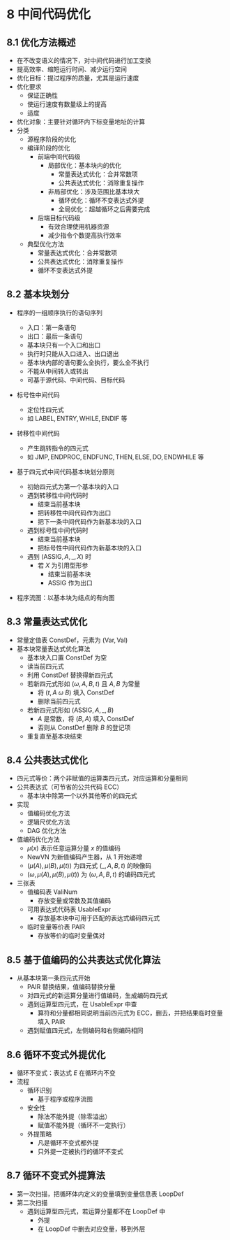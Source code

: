 # 8 中间代码优化

## 8.1 优化方法概述

- 在不改变语义的情况下，对中间代码进行加工变换
- 提高效率、缩短运行时间、减少运行空间
- 优化目标：提过程序的质量，尤其是运行速度
- 优化要求
  - 保证正确性
  - 使运行速度有数量级上的提高
  - 适度
- 优化对象：主要针对循环内下标变量地址的计算
- 分类
  - 源程序阶段的优化
  - 编译阶段的优化
    - 前端中间代码级
      - 局部优化：基本块内的优化
        - 常量表达式优化：合并常数项
        - 公共表达式优化：消除重复操作
      - 非局部优化：涉及范围比基本块大
        - 循环优化：循环不变表达式外提
        - 全局优化：超越循环之后需要完成
    - 后端目标代码级
      - 有效合理使用机器资源
      - 减少指令个数提高执行效率
  - 典型优化方法
    - 常量表达式优化：合并常数项
    - 公共表达式优化：消除重复操作
    - 循环不变表达式外提

## 8.2 基本块划分

- 程序的一组顺序执行的语句序列
  - 入口：第一条语句
  - 出口：最后一条语句
  - 基本块只有一个入口和出口
  - 执行时只能从入口进入、出口退出
  - 基本块内部的语句要么全执行，要么全不执行
  - 不能从中间转入或转出
  - 可基于源代码、中间代码、目标代码
- 标号性中间代码
  - 定位性四元式
  - 如 $\mathrm{LABEL,ENTRY,WHILE,ENDIF}$ 等
- 转移性中间代码
  - 产生跳转指令的四元式
  - 如 $\mathrm{JMP,ENDPROC,ENDFUNC,THEN,ELSE,DO,ENDWHILE}$ 等
- 基于四元式中间代码基本块划分原则
  - 初始四元式为第一个基本块的入口
  - 遇到转移性中间代码时
    - 结束当前基本块
    - 把转移性中间代码作为出口
    - 把下一条中间代码作为新基本块的入口
  - 遇到标号性中间代码时
    - 结束当前基本块
    - 把标号性中间代码作为新基本块的入口
  - 遇到 $(\mathrm{ASSIG},A,\_,X)$ 时
    - 若 $X$ 为引用型形参
      - 结束当前基本块
      - $\mathrm{ASSIG}$ 作为出口

- 程序流图：以基本块为结点的有向图

## 8.3 常量表达式优化

- 常量定值表 $\mathrm{ConstDef}$，元素为 $(\mathrm{Var,Val})$
- 基本块常量表达式优化算法
  - 基本块入口置 $\mathrm{ConstDef}$ 为空
  - 读当前四元式
  - 利用 $\mathrm{ConstDef}$ 替换得新四元式
  - 若新四元式形如 $(\omega,A,B,t)$ 且 $A,B$ 为常量
    - 将 $(t,A\ \omega \ B)$ 填入 $\mathrm{ConstDef}$
    - 删除当前四元式
  - 若新四元式形如 $(\mathrm{ASSIG},A,\_,B)$ 
    - $A$ 是常数，将 $(B,A)$ 填入 $\mathrm{ConstDef}$
    - 否则从 $\mathrm{ConstDef}$ 删除 $B$ 的登记项
  - 重复直至基本块结束

## 8.4 公共表达式优化

- 四元式等价：两个非赋值的运算类四元式，对应运算和分量相同
- 公共表达式（可节省的公共代码 ECC）
  - 基本块中除第一个以外其他等价的四元式
- 实现
  - 值编码优化方法
  - 逻辑尺优化方法
  - DAG 优化方法
- 值编码优化方法
  - $\mu(x)$ 表示任意运算分量 $x$ 的值编码
  - $\mathrm{NewVN}$ 为新值编码产生器，从 $1$ 开始递增
  - $(\mu(A),\mu(B),\mu(t))$ 为四元式 $(\_,A,B,t)$ 的映像码
  - $(\omega,\mu(A),\mu(B),\mu(t))$ 为 $(\omega,A,B,t)$ 的编码四元式
- 三张表
  - 值编码表 $\mathrm{ValiNum}$
    - 存放变量或常数及其值编码
  - 可用表达式代码表 $\mathrm{UsableExpr}$
    - 存放基本块中可用于匹配的表达式编码四元式
  - 临时变量等价表 $\mathrm{PAIR}$
    - 存放等价的临时变量偶对

## 8.5 基于值编码的公共表达式优化算法

- 从基本块第一条四元式开始
  - $\mathrm{PAIR}$ 替换结果，值编码替换分量
  - 对四元式的新运算分量进行值编码，生成编码四元式
  - 遇到运算型四元式，在 $\mathrm{UsableExpr}$ 中查
    - 算符和分量都相同说明当前四元式为 ECC，删去，并把结果临时变量填入 $\mathrm{PAIR}$
  - 遇到赋值四元式，左侧编码和右侧编码相同

## 8.6 循环不变式外提优化

- 循环不变式：表达式 $E$ 在循环内不变
- 流程
  - 循环识别
    - 基于程序或程序流图
  - 安全性
    - 除法不能外提（除零溢出）
    - 赋值不能外提（循环不一定执行）
  - 外提策略
    - 凡是循环不变式都外提
    - 只外提一定被执行的循环不变式

## 8.7 循环不变式外提算法

- 第一次扫描，把循环体内定义的变量填到变量信息表 $\mathrm{LoopDef}$
- 第二次扫描
  - 遇到运算型四元式，若运算分量都不在 $\mathrm{LoopDef}$ 中
    - 外提
    - 在 $\mathrm{LoopDef}$ 中删去对应变量，移到外层
